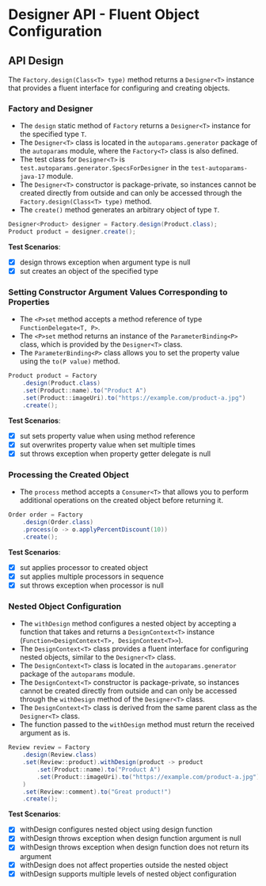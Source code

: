 # Designer API - Fluent Object Configuration

## API Design

The `Factory.design(Class<T> type)` method returns a `Designer<T>` instance that provides a fluent interface for configuring and creating objects.

### Factory and Designer<T>

- The `design` static method of `Factory` returns a `Designer<T>` instance for the specified type `T`.
- The `Designer<T>` class is located in the `autoparams.generator` package of the `autoparams` module, where the `Factory<T>` class is also defined.
- The test class for `Designer<T>` is `test.autoparams.generator.SpecsForDesigner` in the `test-autoparams-java-17` module.
- The `Designer<T>` constructor is package-private, so instances cannot be created directly from outside and can only be accessed through the `Factory.design(Class<T> type)` method.
- The `create()` method generates an arbitrary object of type `T`.

```java
Designer<Product> designer = Factory.design(Product.class);
Product product = designer.create();
```

**Test Scenarios**:

- [x] design throws exception when argument type is null
- [x] sut creates an object of the specified type

### Setting Constructor Argument Values Corresponding to Properties

- The `<P>set` method accepts a method reference of type `FunctionDelegate<T, P>`.
- The `<P>set` method returns an instance of the `ParameterBinding<P>` class, which is provided by the `Designer<T>` class.
- The `ParameterBinding<P>` class allows you to set the property value using the `to(P value)` method.

```java
Product product = Factory
    .design(Product.class)
    .set(Product::name).to("Product A")
    .set(Product::imageUri).to("https://example.com/product-a.jpg")
    .create();
```

**Test Scenarios**:

- [x] sut sets property value when using method reference
- [x] sut overwrites property value when set multiple times
- [x] sut throws exception when property getter delegate is null

### Processing the Created Object

- The `process` method accepts a `Consumer<T>` that allows you to perform additional operations on the created object before returning it.

```java
Order order = Factory
    .design(Order.class)
    .process(o -> o.applyPercentDiscount(10))
    .create();
```

**Test Scenarios**:

- [x] sut applies processor to created object
- [x] sut applies multiple processors in sequence
- [x] sut throws exception when processor is null

### Nested Object Configuration

- The `withDesign` method configures a nested object by accepting a function that takes and returns a `DesignContext<T>` instance (`Function<DesignContext<T>, DesignContext<T>>`).
- The `DesignContext<T>` class provides a fluent interface for configuring nested objects, similar to the `Designer<T>` class.
- The `DesignContext<T>` class is located in the `autoparams.generator` package of the `autoparams` module.
- The `DesignContext<T>` constructor is package-private, so instances cannot be created directly from outside and can only be accessed through the `withDesign` method of the `Designer<T>` class.
- The `DesignContext<T>` class is derived from the same parent class as the `Designer<T>` class.
- The function passed to the `withDesign` method must return the received argument as is.

```java
Review review = Factory
    .design(Review.class)
    .set(Review::product).withDesign(product -> product
        .set(Product::name).to("Product A")
        .set(Product::imageUri).to("https://example.com/product-a.jpg")
    )
    .set(Review::comment).to("Great product!")
    .create();
```

**Test Scenarios**:

- [x] withDesign configures nested object using design function
- [x] withDesign throws exception when design function argument is null
- [x] withDesign throws exception when design function does not return its argument
- [x] withDesign does not affect properties outside the nested object
- [x] withDesign supports multiple levels of nested object configuration
